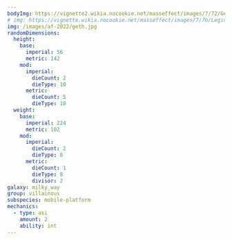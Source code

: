 ```yaml
---
bodyImg: https://vignette2.wikia.nocookie.net/masseffect/images/7/72/Geth_Engineer_MP.png/revision/latest/scale-to-width-down/500
# img: https://vignette.wikia.nocookie.net/masseffect/images/7/7b/Legion%27s_posse.png/revision/latest/scale-to-width-down/640?cb=20130516170119
img: /images/af-2022/geth.jpg
randomDimensions:
  height:
    base:
      imperial: 56
      metric: 142
    mod:
      imperial:
        dieCount: 2
        dieType: 10
      metric:
        dieCount: 5
        dieType: 10
  weight:
    base:
      imperial: 224
      metric: 102
    mod:
      imperial:
        dieCount: 2
        dieType: 8
      metric:
        dieCount: 1
        dieType: 8
        divisor: 2
galaxy: milky_way
group: villainous
subspecies: mobile-platform
mechanics:
  - type: asi
    amount: 2
    ability: int
---
```

